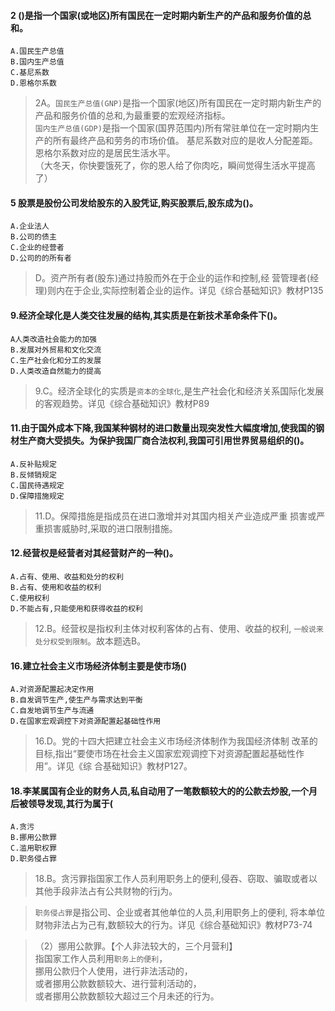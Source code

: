 #### 2 ()是指一个国家(或地区)所有国民在一定时期内新生产的产品和服务价值的总和。
    A.国民生产总值
    B.国内生产总值
    C.基尼系数
    D.恩格尔系数
>   2A。`国民生产总值(GNP)`是指一个国家(地区)所有国民在一定时期内新生产的产品和服务价值的总和,为最重要的宏观经济指标。    
    `国内生产总值(GDP)`是指一个国家(国界范围内)所有常驻单位在一定时期内生产的所有最终产品和劳务的市场价值。
    基尼系数对应的是收人分配差距。   
    恩格尔系数对应的是居民生活水平。       
    （大冬天，你快要饿死了，你的恩人给了你肉吃，瞬间觉得生活水平提高了）


#### 5 股票是股份公司发给股东的入股凭证,购买股票后,股东成为()。
    A.企业法人
    B.公司的债主
    C.企业的经营者
    D.公司的的所有者

>   D。资产所有者(股东)通过持股而外在于企业的运作和控制,经
    营管理者(经理)则内在于企业,实际控制着企业的运作。详见《综合基础知识》教材P135


#### 9.经济全球化是人类交往发展的结构,其实质是在新技术革命条件下()。
    A人类改造社会能力的加强
    B.发展对外贸易和文化交流
    C.生产社会化和分工的发展
    D.人类改造自然能力的提高
>   9.C。经济全球化的实质是`资本的全球化`,是生产社会化和经济关系国际化发展的客观趋势。详见《综合基础知识》教材P89


#### 11.由于国外成本下降,我国某种钢材的进口数量出现突发性大幅度增加,使我国的钢材生产商大受损失。为保护我国厂商合法权利,我国可引用世界贸易组织的()。
    A.反补贴规定
    B.反倾销规定
    C.国民待遇规定
    D.保障措施规定

>   11.D。保障措施是指成员在进口激增并对其国内相关产业造成严重
    损害或严重损害威胁时,采取的进口限制措施。


#### 12.经营权是经营者对其经营财产的一种()。
    A.占有、使用、收益和处分的权利
    B.占有、使用和收益的权利
    C.使用权利
    D.不能占有,只能使用和获得收益的权利
>   12.B。经营权是指权利主体对权利客体的占有、使用、收益的权利,
    `一般说来处分权受到限制`。故本题选B。

#### 16.建立社会主义市场经济体制主要是使市场()
    A.对资源配置起决定作用
    B.自发调节生产,使生产与需求达到平衡
    C.自发地调节生产与流通
    D.在国家宏观调控下对资源配置起基础性作用
>   16.D。党的十四大把建立社会主义市场经济体制作为我国经济体制
    改革的目标,指出“要使市场在社会主义国家宏观调控下对资源配置起基础性作用”。详见《综
    合基础知识》教材P127。


#### 18.李某属国有企业的财务人员,私自动用了一笔数额较大的的公款去炒股,一个月后被领导发现,其行为属于(
    A.贪污
    B.挪用公款罪
    C.滥用职权罪
    D.职务侵占罪
>   18.B。贪污罪指国家工作人员利用职务上的便利,侵吞、窃取、骗取或者以其他手段非法占有公共财物的行j为。
    
>   `职务侵占罪`是指公司、企业或者其他单位的人员,利用职务上的便利,
    将本单位财物非法占为己有,数额较大的行为。详见《综合基础知识》教材P73-74

>   （2）挪用公款罪。【个人非法较大的，三个月营利】    
    指国家工作人员利用``职务上的便利``，    
    挪用公款归个人使用，进行非法活动的，    
    或者挪用公款数额较大、进行营利活动的，    
    或者挪用公款数额较大超过三个月未还的行为。       







    